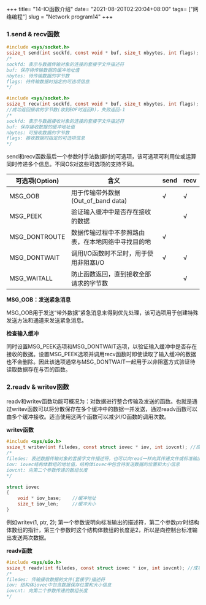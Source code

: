 +++
title= "14-IO函数介绍"
date= "2021-08-20T02:20:04+08:00"
tags= ["网络编程"]
slug = "Network program14"
+++

### 1.send & recv函数

```c
#include <sys/socket.h>
ssize_t send(int sockfd, const void * buf, size_t nbyytes, int flags); //成功返回发送的字节数，失败返回-1
/*
sockfd: 表示与数据传输对象的连接的套接字文件描述符
buf: 保存待传输数据的缓冲地址值
nbytes: 待传输数据的字节数
flags: 待传输数据时指定的可选项信息
*/
```

```c
#include <sys/socket.h>
ssize_t recv(int sockfd, const void * buf, size_t nbyytes, int flags);
//成功返回接收的字节数(收到EOF时返回0)，失败返回-1
/*
sockfd: 表示与数据接收对象的连接的套接字文件描述符
buf: 保存接收数据的缓冲地址值
nbytes: 可接收数据的字节数
flags: 接收数据时指定的可选项信息
*/
```

send和recv函数最后一个参数时手法数据时的可选项，该可选项可利用位或运算同时传递多个信息。不同OS对这些可选项的支持不同。

| 可选项(Option) | 含义                                               | send | recv |
| -------------- | -------------------------------------------------- | ---- | ---- |
| MSG_OOB        | 用于传输带外数据(Out_of_band data)                 | √    | √    |
| MSG_PEEK       | 验证输入缓冲中是否存在接收的数据                   |      | √    |
| MSG_DONTROUTE  | 数据传输过程中不参照路由表，在本地网络中寻找目的地 | √    |      |
| MSG_DONTWAIT   | 调用I/O函数时不足时，用于使用非阻塞I/O             | √    | √    |
| MSG_WAITALL    | 防止函数返回，直到接收全部请求的字节数             |      | √    |

**MSG_OOB：发送紧急消息**

MSG_OOB用于发送“带外数据”紧急消息来得到优先处理，该可选项用于创建特殊发送方法和通道来发送紧急消息。

**检查输入缓冲**

同时设置MSG_PEEK选项和MSG_DONTWAIT选项，以验证输入缓冲中是否存在接收的数据。设置MSG_PEEK选项并调用recv函数时即使读取了输入缓冲的数据也不会删除。因此该选项通常与MSG_DONTWAIT一起用于以非阻塞方式验证待读取数据存在与否的函数。

### 2.readv & writev函数

readv和writev函数功能可概况为：对数据进行整合传输及发送的函数。也就是通过writev函数可以将分散保存在多个缓冲中的数据一并发送，通过readv函数可以由多个缓冲接收。适当使用这两个函数可以减少I/O函数的调用次数。

**writev函数**

```c
#include <sys/uio.h>
ssize_t writev(int filedes, const struct iovec * iov, int iovcnt); //成功返回发送的字节数，失败返回-1
/*
filedes: 表述数据传输对象的套接字文件描述符，也可以向read一样向其传递文件或标准输出描述符。
iov: iovec结构体数组的地址值，结构体iovec中包含待发送数据的位置和大小信息
iovcnt: 向第二个参数传递的数组长度
*/
```

```c
struct iovec
{
    void * iov_base;	//缓冲地址
    size_t iov_len;		//缓冲大小
}
```

例如writev(1, ptr, 2); 第一个参数说明向标准输出的描述符，第二个参数ptr时结构体数组的指针，第三个参数时这个结构体数组的长度是2，所以是向控制台标准输出发送两次数据。

**readv函数**

```c
#include <sys/uio.h>
ssize_t readv(int filedes, const struct iovec * iov, int iovcnt); //成功返回发送的字节数，失败返回-1
/*
filedes: 传输接收数据的文件(套接字)描述符
iov: 结构体iovec中包含数据保存位置和大小信息
iovcnt: 向第二个参数传递的数组长度
*/
```

